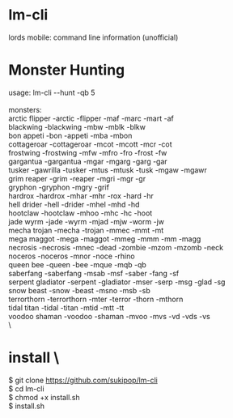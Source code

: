 # lm-cli
lords mobile: command line information (unofficial)

# Monster Hunting
usage: lm-cli --hunt -qb 5\
\
monsters:\
arctic flipper          -arctic -flipper -maf -marc -mart -af\
blackwing               -blackwing -mbw -mblk -blkw\
bon appeti              -bon -appeti -mba -mbon\
cottageroar             -cottageroar -mcot -mcott -mcr -cot\
frostwing               -frostwing -mfw -mfro -fro -frost -fw\
gargantua               -gargantua -mgar -mgarg -garg -gar\
tusker                  -gawrilla -tusker -mtus -mtusk -tusk -mgaw -mgawr\
grim reaper             -grim -reaper -mgri -mgr -gr\
gryphon                 -gryphon -mgry -grif\
hardrox                 -hardrox -mhar -mhr -rox -hard -hr\
hell drider             -hell -drider -mhel -mhd -hd\
hootclaw                -hootclaw -mhoo -mhc -hc -hoot\
jade wyrm               -jade -wyrm -mjad -mjw -worm -jw\
mecha trojan            -mecha -trojan -mmec -mmt -mt\
mega maggot             -mega -maggot -mmeg -mmm -mm -magg\
necrosis                -necrosis -mnec -dead -zombie -mzom -mzomb -neck\
noceros                 -noceros -mnor -noce -rhino\
queen bee               -queen -bee -mque -mqb -qb\
saberfang               -saberfang -msab -msf -saber -fang -sf\
serpent gladiator       -serpent -gladiator -mser -serp -msg -glad -sg\
snow beast              -snow -beast -msno -msb -sb\
terrorthorn             -terrorthorn -mter -terror -thorn -mthorn\
tidal titan             -tidal -titan -mtid -mtt -tt\
voodoo shaman           -voodoo -shaman -mvoo -mvs -vd -vds -vs\
\
# install \
$ git clone https://github.com/sukipop/lm-cli \
$ cd lm-cli \
$ chmod +x install.sh \
$ install.sh

